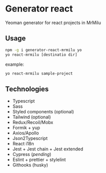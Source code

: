 # Generator react
Yeoman generator for react projects in MrMilu

## Usage

```bash
npm -g i generator-react-mrmilu yo
yo react-mrmilu [destinatio dir]
```

example:
```bash
yo react-mrmilu sample-project
```

## Technologies
- Typescript
- Sass
- Styled components (optional)
- Tailwind (optional)
- Redux/Recoil/Mobx
- Formik + yup
- Axios/Apollo
- Json2Typescript
- React i18n
- Jest + Jest chain + Jest extended
- Cypress (_pending_)
- Eslint + prettier + stylelint
- Githooks (husky)
